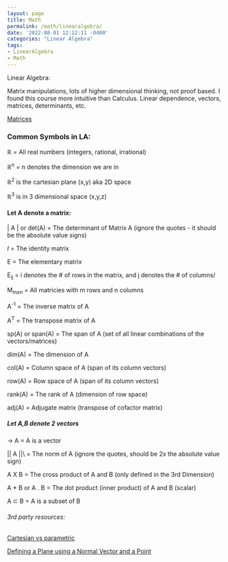 ```yaml
---
layout: page
title: Math 
permalink: /math/linearalgebra/
date: '2022-08-01 12:12:11 -0400'
categories: "Linear Algebra"
tags:
- LinearAlgebra
- Math
---
```


Linear Algebra:

Matrix manipulations, lots of higher dimensional thinking, not proof based. I found this course more intuitive than Calculus. Linear dependence, vectors, matrices, determinants, etc. 


[Matrices](https://github.com/avipars/CS-Resources/blob/main/math/linearalgebra/Matrices.xlsx)


### Common Symbols in LA:

ℝ = All real numbers (integers, rational, irrational)

ℝ<sup>n</sup> = n denotes the dimension we are in

ℝ<sup>2</sup> is the cartesian plane (x,y) aka 2D space 

ℝ<sup>3</sup> is in 3 dimensional space (x,y,z) 


#### Let A denote a matrix: 

\| A \|   or det(A) = The determinant of Matrix A (ignore the quotes - it should be the absolute value signs)

*I* = The identity matrix 

E = The elementary matrix

E<sub>ij</sub> = i denotes the # of rows in the matrix, and j denotes the # of columns/

M<sub>mxn</sub> = All matricies with m rows and n columns

A<sup>-1</sup> = The inverse matrix of A

A<sup>T</sup> = The transpose matrix of A

sp(A) or span(A) = The span of A (set of all linear combinations of the vectors/matrices)

dim(A) = The dimension of A

col(A) = Column space of A (span of its column vectors)

row(A) = Row space of A (span of its column vectors)

rank(A) = The rank of A (dimension of row space)

adj(A) = Adjugate matrix (transpose of cofactor matrix)

##### Let A,B denote 2 vectors

→
A =  A is a vector

\|\| A |\|\   = The norm of A (ignore the quotes, should be 2x the absolute value sign)

A X B  = The cross product of A and B (only defined in the 3rd Dimension)

A * B or A . B = The dot product (inner product) of A and B (scalar)

A ⊂ B  = A is a subset of B 


###### 3rd party resources:

[Cartesian vs parametric](https://www.mathwizurd.com/calc/2016/8/22/define-a-line-using-vectors)

[Defining a Plane using a Normal Vector and a Point](https://www.mathwizurd.com/calc/2016/8/23/defining-planes)